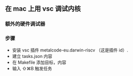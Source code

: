 ## 在 mac 上用 vsc 调试内核

### 额外的硬件调试器



### 步骤

- 安装 vsc 插件 metalcode-eu.darwin-riscv （这是插件 id）.
- 建立 tasks.json 内容
- 在 Makefile 添加目标，内容
- 输入 ⇧⌘B 触发任务